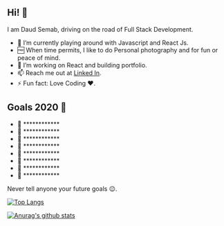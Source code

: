 ## Hi! 👋

I am Daud Semab, driving on the road of Full Stack Development.

- 🌱 I’m currently playing around with Javascript and React Js.
- 🆓 When time permits, I like to do Personal photography and for fun or peace of mind.
- 🔭 I’m working on React and building portfolio.
- 📫 Reach me out at [Linked In](https://www.linkedin.com/in/daud-semab-715039189/).
- ⚡ Fun fact: Love Coding ❤.

## Goals 2020 📝

- 🎯 ************
- 🎯 ************
- 🎯 ************
- 🎯 ************
- 🎯 ************
- 🎯 ************
- 🎯 ************
- 🎯 ************

Never tell anyone your future goals 😉.
 
[![Top Langs](https://github-readme-stats.vercel.app/api/top-langs/?username=daudsemab&layout=compact)](https://github.com/anuraghazra/github-readme-stats)

[![Anurag's github stats](https://github-readme-stats.vercel.app/api?username=daudsemab)](https://github.com/anuraghazra/github-readme-stats)
